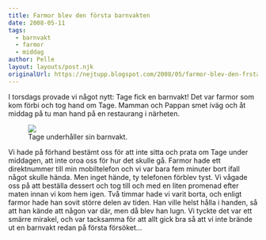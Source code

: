```yaml
---
title: Farmor blev den första barnvakten
date: 2008-05-11
tags: 
  - barnvakt
  - farmor
  - middag	
author: Pelle
layout: layouts/post.njk
originalUrl: https://nejtupp.blogspot.com/2008/05/farmor-blev-den-frsta-barnvakten.html
---
```


I torsdags provade vi något nytt: Tage fick en barnvakt! Det var farmor som kom förbi och tog hand om Tage. Mamman och Pappan smet iväg och åt middag på tu man hand på en restaurang i närheten.

<figure>
	<img src="../../../../img/_MG_1277_1024pix.jpg">
	<figcaption>Tage underhåller sin barnvakt.</figcaption>
</figure>Vi hade på förhand bestämt oss för att inte sitta och prata om Tage under middagen, att inte oroa oss för hur det skulle gå. Farmor hade ett direktnummer till min mobiltelefon och vi var bara fem minuter bort ifall något skulle hända. Men inget hände, ty telefonen förblev tyst. Vi vågade oss på att beställa dessert och tog till och med en liten promenad efter maten innan vi kom hem igen. Två timmar hade vi varit borta, och enligt farmor hade han sovit större delen av tiden. Han ville helst hålla i handen, så att han kände att någon var där, men då blev han lugn. Vi tyckte det var ett smärre mirakel, och var tacksamma för att allt gick bra så att vi inte brände ut en barnvakt redan på första försöket...
